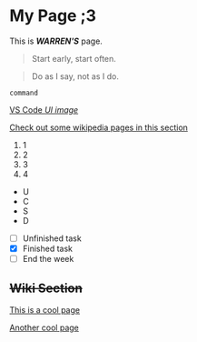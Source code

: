 # My Page ;3

This is ***WARREN'S*** page.

> Start early, start often.

> Do as I say, not as I do.

`command`

[VS Code _UI image_](screenshots/vscodeui.png)

[Check out some wikipedia pages in this section](#wiki-section)

1. 1
2. 2
3. 3
4. 4

- U
- C
- S
- D

- [ ] Unfinished task
- [x] Finished task
- [ ] End the week

## ~~Wiki Section~~

[This is a cool page](https://en.wikipedia.org/wiki/Dashavatara?useskin=vector)

[Another cool page](https://en.wikipedia.org/wiki/Jouhatsu?useskin=vector&lang=en)
